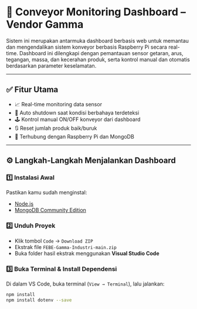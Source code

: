 # 🚀 Conveyor Monitoring Dashboard – Vendor Gamma

Sistem ini merupakan antarmuka dashboard berbasis web untuk memantau dan mengendalikan sistem konveyor berbasis Raspberry Pi secara real-time. Dashboard ini dilengkapi dengan pemantauan sensor getaran, arus, tegangan, massa, dan kecerahan produk, serta kontrol manual dan otomatis berdasarkan parameter keselamatan.

---

## ✅ Fitur Utama

- 📈 Real-time monitoring data sensor
- 🧠 Auto shutdown saat kondisi berbahaya terdeteksi
- 🕹️ Kontrol manual ON/OFF konveyor dari dashboard
- 🔃 Reset jumlah produk baik/buruk
- 🔗 Terhubung dengan Raspberry Pi dan MongoDB

---

## ⚙️ Langkah-Langkah Menjalankan Dashboard

### 1️⃣ Instalasi Awal
Pastikan kamu sudah menginstal:

- [Node.js](https://nodejs.org/)
- [MongoDB Community Edition](https://www.mongodb.com/try/download/community)

### 2️⃣ Unduh Proyek
- Klik tombol `Code` → `Download ZIP`
- Ekstrak file `FEBE-Gamma-Industri-main.zip`
- Buka folder hasil ekstrak menggunakan **Visual Studio Code**

### 3️⃣ Buka Terminal & Install Dependensi
Di dalam VS Code, buka terminal (`View → Terminal`), lalu jalankan:

```bash
npm install
npm install dotenv --save
